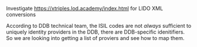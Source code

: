 Investigate https://xtriples.lod.academy/index.html for LIDO XML conversions

According to DDB technical team, the ISIL codes are not _always_ sufficient to uniquely identity providers in the DDB, there are DDB-specific idenitifiers.
So we are looking into getting a list of proviers and see how to map them.
